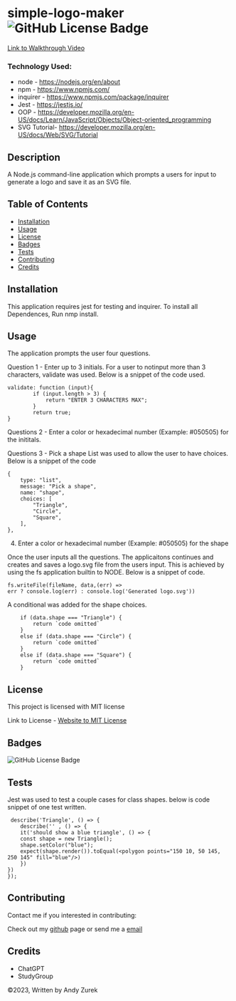 # simple-logo-maker ![GitHub License Badge](https://img.shields.io/badge/License-MIT-yellow)

[Link to Walkthrough Video](https://watch.screencastify.com/v/JmFmh8sQQOOvlu2DUJvh)

 ### Technology Used:
 * node - https://nodejs.org/en/about
 * npm - https://www.npmjs.com/
 * inquirer - https://www.npmjs.com/package/inquirer
 * Jest - https://jestjs.io/
 * OOP - https://developer.mozilla.org/en-US/docs/Learn/JavaScript/Objects/Object-oriented_programming
 * SVG Tutorial- https://developer.mozilla.org/en-US/docs/Web/SVG/Tutorial

 ## Description

 A Node.js command-line application which prompts a users for input to generate a logo and save it as an SVG file.

 ## Table of Contents
  
   * [Installation](#installation)
   * [Usage](#usage)
   * [License](#license)
   * [Badges](#badges)
   * [Tests](#tests)
   * [Contributing](#contributing)
   * [Credits](#credits)

 ## Installation

 This application requires jest for testing and inquirer. To install all Dependences, Run nmp install.

 ## Usage

 The application prompts the user four questions. 

 Question 1 - Enter up to 3 initials.
    For a user to notinput more than 3 characters, validate was used.  Below is a snippet of the code used. 
    
  
    validate: function (input){
            if (input.length > 3) {
                return "ENTER 3 CHARACTERS MAX";
            }
            return true;
    }


 Questions 2 - Enter a color or hexadecimal number (Example: #050505) for the inititals.

 Questions 3 - Pick a shape
    List was used to allow the user to have choices. Below is a snippet of the code

    {
        type: "list",
        message: "Pick a shape",
        name: "shape",
        choices: [
            "Triangle",
            "Circle",
            "Square",
        ],
    },
  
 4. Enter a color or hexadecimal number (Example: #050505) for the shape

 Once the user inputs all the questions.  The applicaitons continues and creates and saves a logo.svg file from the users input. This is achieved by using the fs application builtin to NODE. Below is a snippet of code.

    fs.writeFile(fileName, data,(err) =>
    err ? console.log(err) : console.log('Generated logo.svg'))

 A conditional was added for the shape choices.
  
        if (data.shape === "Triangle") {          
            return `code omitted`
        }
        else if (data.shape === "Circle") {
            return `code omitted`
        }
        else if (data.shape === "Square") {
            return `code omitted`
        }

 ## License

 This project is licensed with MIT license

 Link to License - [Website to MIT License]((https://opensource.org/license/mit))

 ## Badges

 ![GitHub License Badge](https://img.shields.io/badge/License-MIT-yellow)

 ## Tests

  Jest was used to test a couple cases for class shapes.  below is code snippet of one test written.


     describe('Triangle', () => {
        describe('' , () => {
        it('should show a blue triangle', () => {
        const shape = new Triangle();
        shape.setColor("blue");
        expect(shape.render()).toEqual(<polygon points="150 10, 50 145, 250 145" fill="blue"/>)
        })
    })
    });

 ## Contributing

 Contact me if you interested in contributing:

 Check out my [github](https://github.com/AZurek17) page or send me a [email](mailto:andyzurek@gmail.com)

 ## Credits

 * ChatGPT
 * StudyGroup


 &copy;2023, Written by Andy Zurek

